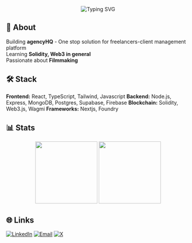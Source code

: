 <div align="center">
  <img src="https://readme-typing-svg.herokuapp.com?font=Fira+Code&size=28&duration=2000&color=00D9FF&center=true&width=500&lines=Hi+I'm+Ayush;Full+Stack+Developer;Learning+FullStack+web3" alt="Typing SVG" />
</div>

## 🚀 About

Building **agencyHQ** - One stop solution for freelancers-client management platform 
<br/>
Learning **Solidity, Web3 in general**  
Passionate about **Filmmaking**

## 🛠️ Stack
**Frontend:** React, TypeScript, Tailwind, Javascript
**Backend:** Node.js, Express, MongoDB, Postgres, Supabase, Firebase
**Blockchain:** Solidity, Web3.js, Wagmi
**Frameworks:** Nextjs, Foundry

## 📊 Stats
<div align="center">
  <img height="170" src="https://github-readme-stats.vercel.app/api?username=ayush18pop&show_icons=true&theme=dark&hide_border=true&bg_color=0d1117"/>
  <img height="170" src="https://github-readme-stats.vercel.app/api/top-langs/?username=ayush18pop&layout=compact&theme=dark&hide_border=true&bg_color=0d1117"/>
</div>

## 🌐 Links
[![LinkedIn](https://img.shields.io/badge/-LinkedIn-0077B5?style=flat&logo=linkedin)](https://www.linkedin.com/in/ayush-popat-432402250/)
[![Email](https://img.shields.io/badge/-Email-D14836?style=flat&logo=gmail&logoColor=white)](mailto:ayushworks18@gmail.com)
[![X](https://img.shields.io/badge/-X-000000?style=flat&logo=x)](https://x.com/EkAurAyush)
